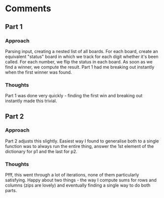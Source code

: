 # Comments

## Part 1

### Approach

Parsing input, creating a nested list of all boards. For each board, create an equivalent "status" board in which we track for each digit whether it's been called.
For each number, we flip the status in each board. As soon as we find a winner, we compute the result.
Part 1 had me breaking out instantly when the first winner was found.

### Thoughts

Part 1 was done very quickly - finding the first win and breaking out instantly made this trivial.

## Part 2

### Approach

Part 2 adjusts this slightly. Easiest way I found to generalise both to a single function was to always run the entire thing, answer the 1st element of the dictionary for p1 and the last for p2.

### Thoughts

Pfff, this went through a lot of iterations, none of them particularly satisfying. Happy about two things - the way I compute sums for rows and columns (zips are lovely) and eventually finding a single way to do both parts.